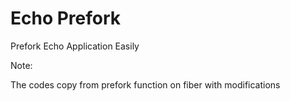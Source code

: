 # Echo Prefork

Prefork Echo Application Easily

Note:

The codes copy from prefork function on fiber with modifications
